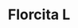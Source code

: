 ---
title: Florcita L
date: 
draft: false

# descripcion
description : Florcita grande

materials: Plata 925

color: Verde, Cristal, Negro, Rojo, Rosa

dimensions: 1cm

code: 01-06-0008

type: "Aros"

categories: []

price: $700,00

price_eftvo: $590,00

# Images
# first image will be shown in the product page
images:
  # - image: "images/path_to_image"
  # La ubicacion de las imagenes es imagenes/Aros/Aros.Strass/01-06-0008-florcita-l
  - image: "./images/aros/strass/01-06-0008-florcita-grande_a.jpg"
  - image: "./images/aros/strass/01-06-0008-florcita-grande_b.jpg"
  - image: "./images/aros/strass/01-06-0008-florcita-grande_c.jpg"
  - image: "./images/aros/strass/01-06-0008-florcita-grande_d.jpg"
  - image: "./images/aros/strass/01-06-0008-florcita-grande_e.jpg"
---